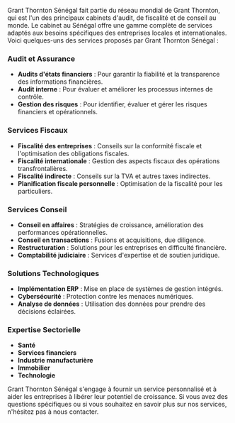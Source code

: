 Grant Thornton Sénégal fait partie du réseau mondial de Grant Thornton, qui est l'un des principaux cabinets d'audit, de fiscalité et de conseil au monde. Le cabinet au Sénégal offre une gamme complète de services adaptés aux besoins spécifiques des entreprises locales et internationales. Voici quelques-uns des services proposés par Grant Thornton Sénégal :

### Audit et Assurance
- **Audits d'états financiers** : Pour garantir la fiabilité et la transparence des informations financières.
- **Audit interne** : Pour évaluer et améliorer les processus internes de contrôle.
- **Gestion des risques** : Pour identifier, évaluer et gérer les risques financiers et opérationnels.

### Services Fiscaux
- **Fiscalité des entreprises** : Conseils sur la conformité fiscale et l'optimisation des obligations fiscales.
- **Fiscalité internationale** : Gestion des aspects fiscaux des opérations transfrontalières.
- **Fiscalité indirecte** : Conseils sur la TVA et autres taxes indirectes.
- **Planification fiscale personnelle** : Optimisation de la fiscalité pour les particuliers.

### Services Conseil
- **Conseil en affaires** : Stratégies de croissance, amélioration des performances opérationnelles.
- **Conseil en transactions** : Fusions et acquisitions, due diligence.
- **Restructuration** : Solutions pour les entreprises en difficulté financière.
- **Comptabilité judiciaire** : Services d'expertise et de soutien juridique.

### Solutions Technologiques
- **Implémentation ERP** : Mise en place de systèmes de gestion intégrés.
- **Cybersécurité** : Protection contre les menaces numériques.
- **Analyse de données** : Utilisation des données pour prendre des décisions éclairées.

### Expertise Sectorielle
- **Santé**
- **Services financiers**
- **Industrie manufacturière**
- **Immobilier**
- **Technologie**

Grant Thornton Sénégal s'engage à fournir un service personnalisé et à aider les entreprises à libérer leur potentiel de croissance. Si vous avez des questions spécifiques ou si vous souhaitez en savoir plus sur nos services, n'hésitez pas à nous contacter.
